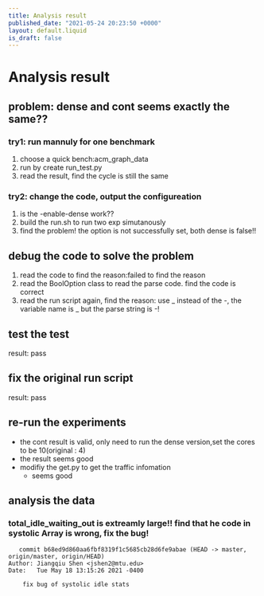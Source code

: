 ```yaml
---
title: Analysis result
published_date: "2021-05-24 20:23:50 +0000"
layout: default.liquid
is_draft: false
--- 
```

# Analysis result

## problem: dense and cont seems exactly the same??

### try1: run mannuly for one benchmark

1. choose a quick bench:acm_graph_data
2. run by create run_test.py
3. read the result, find the cycle is still the same

### try2: change the code, output the configureation

1. is the -enable-dense work??
2. build the run.sh to run two exp simutanously
3. find the problem! the option is not successfully set, both dense is false!!

## debug the code to solve the problem

1. read the code to find the reason:failed to find the reason
2. read the BoolOption class to read the parse code. find the code is correct
3. read the run script again, find the reason: use _ instead of the -, the variable name is _ but the parse string is -!

## test the test

result: pass

## fix the original run script

result: pass

## re-run the experiments

* the cont result is valid, only need to run the dense version,set the cores to be 10(original : 4)
* the result seems good
* modifiy the get.py to get the traffic infomation
  * seems good

## analysis the data

### total_idle_waiting_out is extreamly large!! find that he code in systolic Array is wrong, fix the bug!

``` text
   commit b68ed9d860aa6fbf8319f1c5685cb28d6fe9abae (HEAD -> master, origin/master, origin/HEAD)
Author: Jiangqiu Shen <jshen2@mtu.edu>
Date:   Tue May 18 13:15:26 2021 -0400

    fix bug of systolic idle stats
```


